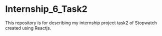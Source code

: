 # Internship_6_Task2
This repository is for describing my internship project task2 of Stopwatch created using Reactjs.
